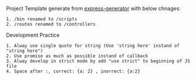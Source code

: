 Project Template generate from [express-generator](https://github.com/expressjs/generator) with below chnages:

    1. /bin renamed to /scripts
    2. /routes renamed to /controllers

Development Practice 
    
    1. Alway use single quote for string (Use 'string here' instand of "string here")
    2. Use promise as much as possible instand of callback
    3. Alway develop in strict mode by add "use strict" to beginning of JS file
    4. Space after :, correct: {a: 2} , inorrect: {a:2} 